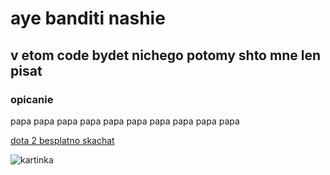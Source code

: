 # aye banditi nashie
## v etom code bydet nichego potomy shto mne len pisat
### opicanie

papa papa papa papa papa papa papa papa papa papa

[dota 2 besplatno skachat](https://upload.wikimedia.org/wikipedia/en/3/31/Dota_2_Steam_artwork.jpg)

![kartinka](https://upload.wikimedia.org/wikipedia/en/3/31/Dota_2_Steam_artwork.jpg)

